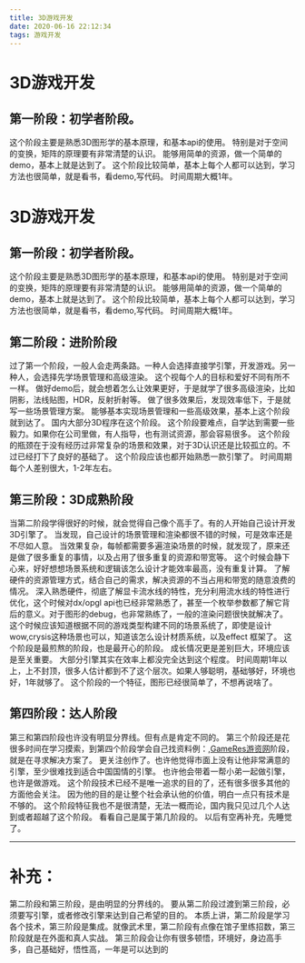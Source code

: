 ```yaml
---
title: 3D游戏开发
date: 2020-06-16 22:12:34
tags: 游戏开发
---
```

 # 3D游戏开发
 
 ## 第一阶段：初学者阶段。
这个阶段主要是熟悉3D图形学的基本原理，和基本api的使用。
特别是对于空间的变换，矩阵的原理要有非常清楚的认识。
能够用简单的资源，做一个简单的demo，基本上就是达到了。
这个阶段比较简单，基本上每个人都可以达到，学习方法也很简单，就是看书，看demo,写代码。
时间周期大概1年。 
 
<!--more-->

# 3D游戏开发
 
 ## 第一阶段：初学者阶段。
这个阶段主要是熟悉3D图形学的基本原理，和基本api的使用。
特别是对于空间的变换，矩阵的原理要有非常清楚的认识。
能够用简单的资源，做一个简单的demo，基本上就是达到了。
这个阶段比较简单，基本上每个人都可以达到，学习方法也很简单，就是看书，看demo,写代码。
时间周期大概1年。 

  ## 第二阶段：进阶阶段

过了第一个阶段，一般人会走两条路。一种人会选择直接学引擎，开发游戏。另一种人，会选择先学场景管理和高级渲染。
这个视每个人的目标和爱好不同有所不一样。
做好demo后，就会想着怎么让效果更好，于是就学了很多高级渲染，比如阴影，法线贴图，HDR，反射折射等。
做了很多效果后，发现效率低下，于是就写一些场景管理方案。
能够基本实现场景管理和一些高级效果，基本上这个阶段就到达了。
国内大部分3D程序在这个阶段。
这个阶段要难点，自学达到需要一些毅力。如果你在公司里做，有人指导，也有测试资源，那会容易很多。
这个阶段的瓶颈在于没有经历过非常复杂的场景和效果，对于3D认识还是比较孤立的。不过已经打下了良好的基础了。
这个阶段应该也都开始熟悉一款引擎了。
时间周期每个人差别很大，1-2年左右。

  ## 第三阶段：3D成熟阶段

当第二阶段学得很好的时候，就会觉得自己像个高手了。有的人开始自己设计开发3D引擎了。
当发现，自己设计的场景管理和渲染都很不错的时候，可是效率还是不尽如人意。
当效果复杂，每帧都需要多遍渲染场景的时候，就发现了，原来还是做了很多重复的事情，以及占用了很多重复的资源和带宽等。
这个时候会静下心来，好好想想场景系统和逻辑该怎么设计才能效率最高，没有重复计算。
了解硬件的资源管理方式，结合自己的需求，解决资源的不当占用和带宽的随意浪费的情况。
深入熟悉硬件，彻底了解显卡流水线的特性，充分利用流水线的特性进行优化，这个时候对dx/opgl api也已经非常熟悉了，甚至一个枚举参数都了解它背后的意义。对于图形的debug，也非常熟练了，一般的渲染问题很快就解决了。
这个时候应该知道根据不同的游戏类型构建不同的场景系统了，即使是设计wow,crysis这种场景也可以，知道该怎么设计材质系统，以及effect 框架了。
这个阶段是最煎熬的阶段，也是最开心的阶段。
成长情况更是差别巨大，环境应该是至关重要。
大部分引擎其实在效率上都没完全达到这个程度。
时间周期1年以上，上不封顶，很多人估计都到不了这个层次。如果人够聪明，基础够好，环境也好，1年就够了。
这个阶段的一个特征，图形已经很简单了，不想再说啥了。

  ## 第四阶段：达人阶段

第三和第四阶段也许没有明显分界线。但有点是肯定不同的。
第三个阶段还是花很多时间在学习摸索，到第四个阶段学会自己找资料例：,[GameRes游资网](https://www.GameRes.com/)阶段，就是在寻求解决方案了。
更关注创作了。也许他觉得市面上没有让他非常满意的引擎，至少很难找到适合中国国情的引擎。
也许他会带着一帮小弟一起做引擎，也许是做游戏。
这个阶段技术已经不是唯一追求的目的了，还有很多很多其他的方面他会关注。
因为他的目的是让整个社会承认他的价值，明白一点只有技术是不够的。
这个阶段特征我也不是很清楚，无法一概而论，国内我只见过几个人达到或者超越了这个阶段。
看看自己是属于第几阶段的。
以后有空再补充，先睡觉了。

 ---

 # 补充：

第二阶段和第三阶段，是由明显的分界线的。
要从第二阶段过渡到第三阶段，必须要写引擎，或者修改引擎来达到自己希望的目的。
本质上讲，第二阶段是学习各个技术，第三阶段是集成。就像武术里，第二阶段有点像在馆子里练招数，第三阶段就是在外面和真人实战。
第三阶段会让你有很多顿悟，环境好，身边高手多，自己基础好，悟性高，一年是可以达到的